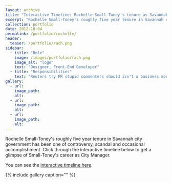 ```yaml
---
layout: archive
title: "Interactive Timeline: Rochelle Small-Toney's tenure as Savannah City Manager"
excerpt: "Rochelle Small-Toney's roughly five year tenure in Savannah city government has been one of controversy"
collection: portfolio
date: 2012-10-04
permalink: /portfolio/rochelle/
header:
  teaser: /portfolio/rach.png
sidebar:
  - title: "Role"
    image: /images/portfolio/rach.png
    image_alt: "logo"
    text: "Designer, Front-End Developer"
  - title: "Responsibilities"
    text: "Reuters try PR stupid commenters should isn't a business model"
gallery:
  - url:
    image_path:
    alt:
  - url:
    image_path:
    alt:
  - url:
    image_path:
    alt:
---
```


Rochelle Small-Toney's roughly five year tenure in Savannah city government has been one of controversy, scandal and occasional accomplishment. Click through the interactive timeline below to get a glimpse of Small-Toney's career as City Manager.

You can see the [interactive timeline here](http://multimedia.savannahnow.com/media/citymanagertimeline/home.html).

{% include gallery caption="" %}
